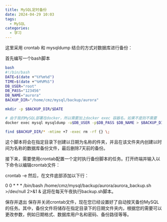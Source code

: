 ```yaml
---
title: MySQL定时备份
date: 2024-04-29 10:03
tags:
  - MySQL
categories:
  - 学习
---
```


这里采用 crontab 和 mysqldump 结合的方式对数据库进行备份：

首先编写一个bash脚本
```sh
bash
#!/bin/bash
DATE=$(date +"%Y%m%d")
TIME=$(date +"%H%M%S")
DB_USER="root"
DB_PASS="123456"
DB_NAME="aurora"
BACKUP_DIR="/home/cmz/mysql/backup/aurora"

mkdir -p $BACKUP_DIR/$DATE

# 由于我的MySQL部署在docker，所以需要加上docker exec 容器名，如果不是则不需要
docker exec mysql mysqldump -u$DB_USER -p$DB_PASS $DB_NAME > $BACKUP_DIR/$DATE/db_$TIME.sql

find $BACKUP_DIR/* -mtime +7 -exec rm -rf {} \;
```
这个脚本将会在指定目录下创建以日期为名称的件夹，并且在该文件夹内创建以时间为名称的数据库备份文件，最后删除7天前的备份。

接下来，需要使用crontab配置一个定时执行备份脚本的任务。打开终端并输入以下命令以编辑crontab文件：

crontab -e
然后，在文件底部添加以下行：

0 0 * * * /bin/bash /home/cmz/mysql/backup/aurora/aurora_backup.sh >/dev/null 2>&1 &
这将在每天午夜执行backup.sh脚本。

保存并退出
保存并关闭crontab文件，现在您已经设置好了自动按天备份MySQL的任务。其中，备份文件将储存在指定目录下的日期文件夹内，根据您的需要可以更改参数，例如日期格式、数据库用户名和密码、备份路径等等。
